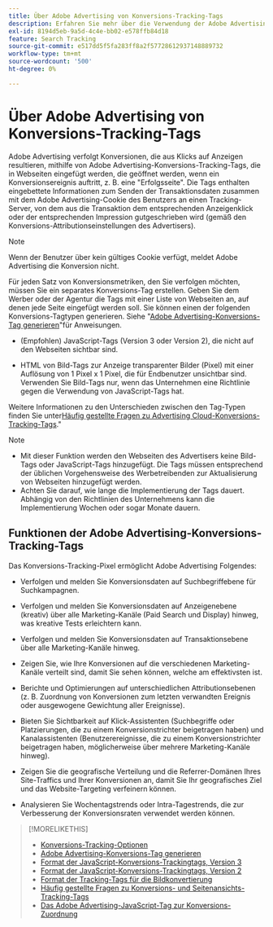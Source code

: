 ```yaml
---
title: Über Adobe Advertising von Konversions-Tracking-Tags
description: Erfahren Sie mehr über die Verwendung der Adobe Advertising-Konversions-Tracking-Tags.
exl-id: 8194d5eb-9a5d-4c4e-bb02-e578ffb84d18
feature: Search Tracking
source-git-commit: e517dd5f5fa283ff8a2f57728612937148889732
workflow-type: tm+mt
source-wordcount: '500'
ht-degree: 0%

---
```


# Über Adobe Advertising von Konversions-Tracking-Tags

Adobe Advertising verfolgt Konversionen, die aus Klicks auf Anzeigen resultieren, mithilfe von Adobe Advertising-Konversions-Tracking-Tags, die in Webseiten eingefügt werden, die geöffnet werden, wenn ein Konversionsereignis auftritt, z. B. eine &quot;Erfolgsseite&quot;. Die Tags enthalten eingebettete Informationen zum Senden der Transaktionsdaten zusammen mit dem Adobe Advertising-Cookie des Benutzers an einen Tracking-Server, von dem aus die Transaktion dem entsprechenden Anzeigenklick oder der entsprechenden Impression gutgeschrieben wird (gemäß den Konversions-Attributionseinstellungen des Advertisers).

>[!NOTE]
>
>Wenn der Benutzer über kein gültiges Cookie verfügt, meldet Adobe Advertising die Konversion nicht.

Für jeden Satz von Konversionsmetriken, den Sie verfolgen möchten, müssen Sie ein separates Konversions-Tag erstellen. Geben Sie dem Werber oder der Agentur die Tags mit einer Liste von Webseiten an, auf denen jede Seite eingefügt werden soll. Sie können einen der folgenden Konversions-Tagtypen generieren. Siehe &quot;[Adobe Advertising-Konversions-Tag generieren](/help/search-social-commerce/tools/conversion-tag-generate.md)&quot;für Anweisungen.

* (Empfohlen) JavaScript-Tags (Version 3 oder Version 2), die nicht auf den Webseiten sichtbar sind.

* HTML von Bild-Tags zur Anzeige transparenter Bilder (Pixel) mit einer Auflösung von 1 Pixel x 1 Pixel, die für Endbenutzer unsichtbar sind. Verwenden Sie Bild-Tags nur, wenn das Unternehmen eine Richtlinie gegen die Verwendung von JavaScript-Tags hat.

Weitere Informationen zu den Unterschieden zwischen den Tag-Typen finden Sie unter[Häufig gestellte Fragen zu Advertising Cloud-Konversions-Tracking-Tags](/help/search-social-commerce/tracking/faqs-conversion-page-view-tracking-tags.md).&quot;

>[!NOTE]
>
>* Mit dieser Funktion werden den Webseiten des Advertisers keine Bild-Tags oder JavaScript-Tags hinzugefügt. Die Tags müssen entsprechend der üblichen Vorgehensweise des Werbetreibenden zur Aktualisierung von Webseiten hinzugefügt werden.
>* Achten Sie darauf, wie lange die Implementierung der Tags dauert. Abhängig von den Richtlinien des Unternehmens kann die Implementierung Wochen oder sogar Monate dauern.

## Funktionen der Adobe Advertising-Konversions-Tracking-Tags

Das Konversions-Tracking-Pixel ermöglicht Adobe Advertising Folgendes:

* Verfolgen und melden Sie Konversionsdaten auf Suchbegriffebene für Suchkampagnen.

* Verfolgen und melden Sie Konversionsdaten auf Anzeigenebene (kreativ) über alle Marketing-Kanäle (Paid Search und Display) hinweg, was kreative Tests erleichtern kann.

* Verfolgen und melden Sie Konversionsdaten auf Transaktionsebene über alle Marketing-Kanäle hinweg.

* Zeigen Sie, wie Ihre Konversionen auf die verschiedenen Marketing-Kanäle verteilt sind, damit Sie sehen können, welche am effektivsten ist.

* Berichte und Optimierungen auf unterschiedlichen Attributionsebenen (z. B. Zuordnung von Konversionen zum letzten verwandten Ereignis oder ausgewogene Gewichtung aller Ereignisse).

* Bieten Sie Sichtbarkeit auf Klick-Assistenten (Suchbegriffe oder Platzierungen, die zu einem Konversionstrichter beigetragen haben) und Kanalassistenten (Benutzerereignisse, die zu einem Konversionstrichter beigetragen haben, möglicherweise über mehrere Marketing-Kanäle hinweg).

* Zeigen Sie die geografische Verteilung und die Referrer-Domänen Ihres Site-Traffics und Ihrer Konversionen an, damit Sie Ihr geografisches Ziel und das Website-Targeting verfeinern können.

* Analysieren Sie Wochentagstrends oder Intra-Tagestrends, die zur Verbesserung der Konversionsraten verwendet werden können.

>[!MORELIKETHIS]
>
>* [Konversions-Tracking-Optionen](conversion-tracking-about.md)
>* [Adobe Advertising-Konversions-Tag generieren](/help/search-social-commerce/tools/conversion-tag-generate.md)
>* [Format der JavaScript-Konversions-Trackingtags, Version 3](format-conversion-tag-jsv3.md)
>* [Format der JavaScript-Konversions-Trackingtags, Version 2](format-conversion-tag-jsv2.md)
>* [Format der Tracking-Tags für die Bildkonvertierung](format-conversion-tag-image.md)
>* [Häufig gestellte Fragen zu Konversions- und Seitenansichts-Tracking-Tags](faqs-conversion-page-view-tracking-tags.md)
>* [Das Adobe Advertising-JavaScript-Tag zur Konversions-Zuordnung](/help/search-social-commerce/tracking/itp-conversion-mapping-tag.md)
